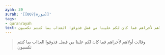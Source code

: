 ```yaml
---
ayah: 39
surah: '[[007|سورة]]'
tags:
- quran/ayah
text: وقالت أولاهم لأخراهم فما كان لكم علينا من فضل فذوقوا العذاب بما كنتم تكسبون
---
```

> وقالت أولاهم لأخراهم فما كان لكم علينا من فضل فذوقوا العذاب بما كنتم تكسبون
